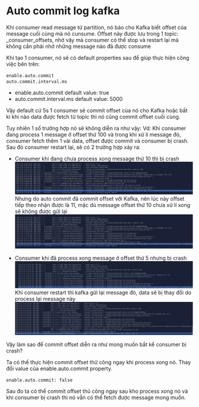 # Auto commit log kafka

Khi consumer read message từ partition, nó báo cho Kafka biết offset của message cuối cùng mà nó cunsume. Offset này được lưu trong 1 topic: _consumer_offsets, nhờ vậy mà consumer có thể stop và restart lại mà không cần phải nhớ những message nào đã được consume

Khi tạo 1 consumer, nó sẽ có default properties sau để giúp thực hiện công việc bên trên:

```
enable.auto.commit
auto.commit.interval.ms
```


- enable.auto.commit default value: true
- auto.commit.interval.ms default value: 5000

Vậy default cứ 5s 1 consumer sẽ commit offset của nó cho Kafka hoặc bất kì khi nào data được fetch từ topic thì nó cũng commit offset cuối cùng.

Tuy nhiên 1 số trường hợp nó sẽ không diễn ra như vậy:
Vd: Khi consumer đang process 1 message ở offset thứ 100 và trong khi xử lí message đó, consumer fetch thêm 1 vài data, offset được commit và consumer bị crash. Sau đó consumer restart lại, sẽ có 2 trường hợp xảy ra:

- Consumer khi đang chưa process xong message thứ 10 thì bị crash 
![](media/cap3.png)
Nhưng do auto commit đã commit offset với Kafka, nên lúc này offset tiếp theo nhận được là 11, mặc dù message offset thứ 10 chưa xử lí xong sẽ không được gửi lại
![](media/cap4.png)

- Consumer khi đã process xong message ở offset thứ 5 nhưng bị crash
![](media/cap1.png)
Khi consumer restart thì kafka gửi lại message đó, data sẽ bị thay đổi do process lại message này
![](media/cap2.png)


Vậy làm sao để commit offset diễn ra như mong muốn bất kể consumer bị crash?

Ta có thể thực hiện commit offset thử công ngay khi process xong nó.
Thay đổi value của enable.auto.commit property.

```
enable.auto.commit: false
```

Sau đo ta có thể commit offset thủ công ngay sau kho process xong nó và khi consumer bị crash thì nó vẫn có thể fetch được message mong muốn.

